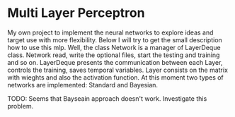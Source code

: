 # Multi Layer Perceptron
My own project to implement the neural networks to explore ideas and target use with more flexibility.
Below I will try to get the small description how to use this mlp.
Well, the class Network is a manager of LayerDeque class. Network read, write the optional files, start the testing and training and so on.
LayerDeque presents the communication between each Layer, controls the training, saves temporal variables.
Layer consists on the matrix with wieghts and also the activation function. At this moment two types of networks are implemented: Standard and Bayesian.

TODO: Seems that Bayseain approach doesn't work. Investigate this problem.